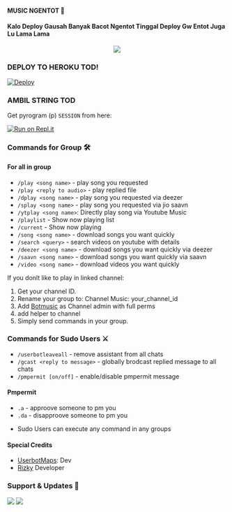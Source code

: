 #### MUSIC NGENTOT 🎼
#### **Kalo Deploy Gausah Banyak Bacot Ngentot Tinggal Deploy Gw Entot Juga Lu Lama Lama**
<p align="center">
   <img src="https://telegra.ph/file/a8d7c3eff933b254c6ab4.jpg">
</p>

### DEPLOY TO HEROKU TOD!

[![Deploy](https://www.herokucdn.com/deploy/button.svg)](https://heroku.com/deploy?template=https://github.com/UserbotMaps/Anonim-Music)

### AMBIL STRING TOD
Get pyrogram (p)  `SESSION` from here:

[![Run on Repl.it](https://repl.it/badge/github/ChankitSaini/GenerateStringSession)](https://replit.com/@ChankitSaini/GenerateStringSession)

### Commands for Group 🛠
#### For all in group

- `/play <song name>` - play song you requested
- `/play <reply to audio>` - play replied file
- `/dplay <song name>` - play song you requested via deezer
- `/splay <song name>` - play song you requested via jio saavn
- `/ytplay <song name>`: Directly play song via Youtube Music
- `/playlist` - Show now playing list
- `/current` - Show now playing
- `/song <song name>` - download songs you want quickly
- `/search <query>` - search videos on youtube with details
- `/deezer <song name>` - download songs you want quickly via deezer
- `/saavn <song name>` - download songs you want quickly via saavn
- `/video <song name>` - download videos you want quickly

If you donlt like to play in linked channel:
 1. Get your channel ID.
 2. Rename your group to: Channel Music: your_channel_id
 3. Add [Botmusic](https://t.me/bombleebas) as Channel admin with full perms
 4. add helper to channel
 5. Simply send commands in your group.

### Commands for Sudo Users ⚔️
- `/userbotleaveall` - remove assistant from all chats
- `/gcast <reply to message>` - globally brodcast replied message to all chats
- `/pmpermit [on/off]` - enable/disable pmpermit message

#### Pmpermit
- `.a` - approove someone to pm you
- `.da` - disapproove someone to pm you
+ Sudo Users can execute any command in any groups

#### Special Credits
- [UserbotMaps](https://github.com/UserbotMaps): Dev
- [Rizky](https://github.com/muhammadrizky16) Developer

### Support & Updates 🎑
<a href="https://t.me/Virtualllnihsad"><img src="https://img.shields.io/badge/Join-Group%20Support-blue.svg?style=for-the-badge&logo=Telegram"></a> <a href="https://t.me/bombleebas"><img src="https://img.shields.io/badge/Join-Updates%20Channel-blue.svg?style=for-the-badge&logo=Telegram"></a>
